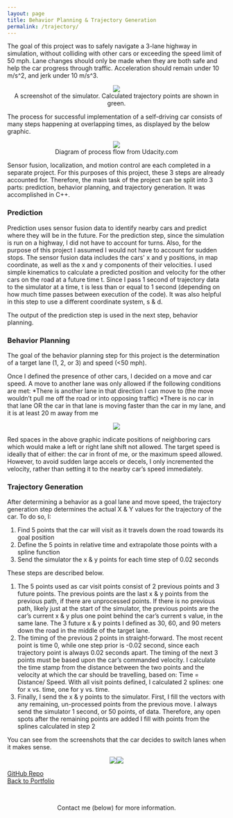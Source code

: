 ```yaml
---
layout: page
title: Behavior Planning & Trajectory Generation
permalink: /trajectory/
---
```

The goal of this project was to safely navigate a 3-lane highway in simulation, without colliding with other cars or exceeding the speed limit of 50 mph. Lane changes should only be made when they are both safe and help the car progress through traffic. Acceleration should remain under 10 m/s^2, and jerk under 10 m/s^3. 

<center><img src="https://ibb.co/Hpg0dwL"></center>
<center>A screenshot of the simulator. Calculated trajectory points are shown in green.</center>

The process for successful implementation of a self-driving car consists of many steps happening at overlapping times, as displayed by the below graphic.

<center><img src="https://ibb.co/VwjgF01"></center>
<center>Diagram of process flow from Udacity.com</center>

Sensor fusion, localization, and motion control are each completed in a separate project. For this purposes of this project, these 3 steps are already accounted for.
Therefore, the main task of the project can be split into 3 parts: prediction, behavior planning, and trajectory generation. It was accomplished in C++.

### Prediction
Prediction uses sensor fusion data to identify nearby cars and predict where they will be in the future. For the prediction step, since the simulation is run on a highway, I did not have to account for turns. Also, for the purpose of this project I assumed I would not have to account for sudden stops. The sensor fusion data includes the cars' x and y positions, in map coordinate, as well as the x and y components of their velocities. I used simple kinematics to calculate a predicted position and velocity for the other cars on the road at a future time t. Since I pass 1 second of trajectory data to the simulator at a time, t is less than or equal to 1 second (depending on how much time passes between execution of the code). It was also helpful in this step to use a different coordinate system, s & d. 

The output of the prediction step is used in the next step, behavior planning.

### Behavior Planning
The goal of the behavior planning step for this project is the determination of a target lane (1, 2, or 3) and speed (<50 mph). 

Once I defined the presence of other cars, I decided on a move and car speed. A move to another lane was only allowed if the following conditions are met:
*There is another lane in that direction I can move to (the move wouldn’t pull me off the road or into opposing traffic)
*There is no car in that lane OR the car in that lane is moving faster than the car in my lane, and it is at least 20 m away from me

<center><img src="https://ibb.co/bm1FvMK"></center>

Red spaces in the above graphic indicate positions of neighboring cars which would make a left or right lane shift not allowed. The target speed is ideally that of either: the car in front of me, or the maximum speed allowed. However, to avoid sudden large accels or decels, I only incremented the velocity, rather than setting it to the nearby car’s speed immediately.

### Trajectory Generation
After determining a behavior as a goal lane and move speed, the trajectory generation step determines the actual X & Y values for the trajectory of the car. To do so, I:

1. Find 5 points that the car will visit as it travels down the road towards its goal position
2. Define the 5 points in relative time and extrapolate those points with a spline function
3. Send the simulator the x & y points for each time step of 0.02 seconds

These steps are described below.

1. The 5 points used as car visit points consist of 2 previous points and 3 future points. The previous points are the last x & y points from the previous path, if there are unprocessed points. If there is no previous path, likely just at the start of the simulator, the previous points are the car’s current x & y plus one point behind the car’s current s value, in the same lane. The 3 future x & y points I defined as 30, 60, and 90 meters down the road in the middle of the target lane.
2. The timing of the previous 2 points in straight-forward. The most recent point is time 0, while one step prior is -0.02 second, since each trajectory point is always 0.02 seconds apart. The timing of the next 3 points must be based upon the car’s commanded velocity. I calculate the time stamp from the distance between the two points and the velocity at which the car should be travelling, based on: Time = Distance/ Speed. With all visit points defined, I calculated 2 splines: one for x vs. time, one for y vs. time.
3. Finally, I send the x & y points to the simulator. First, I fill the vectors with any remaining, un-processed points from the previous move. I always send the simulator 1 second, or 50 points, of data. Therefore, any open spots after the remaining points are added I fill with points from the splines calculated in step 2

You can see from the screenshots that the car decides to switch lanes when it makes sense.
<center><img src="https://ibb.co/xMR47Qr"><img src="https://ibb.co/ZLTFY8F"></center>

[GitHub Repo](https://github.com/mmeyer95/Highway_Driving)<br>
[Back to Portfolio](https://meredithmeyer.info/)

<br><center>Contact me (below) for more information.</center>
